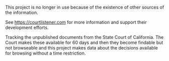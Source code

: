 

This project is no longer in use because of the existence of other sources
of the information.

See https://courtlistener.com for more information and support their
development efforts.

Tracking the unpublished documents from the State Court of California. The
Court makes these available for 60 days and then they become findable but
not browseable and this project makes data about the decisions available
for browsing without a time restriction.
